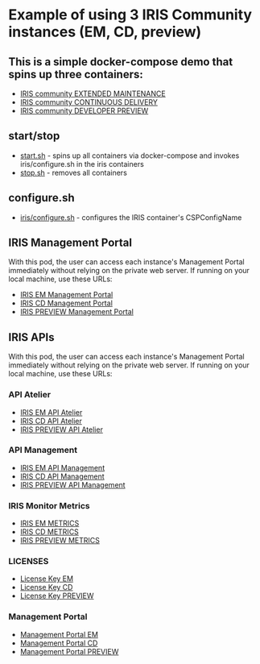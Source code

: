 # Example of using 3 IRIS Community instances (EM, CD, preview)

## This is a simple docker-compose demo that spins up three containers: 

* [IRIS community EXTENDED MAINTENANCE](./docker-compose.yml)
* [IRIS community CONTINUOUS DELIVERY](./docker-compose.yml)
* [IRIS community DEVELOPER PREVIEW](./docker-compose.yml)

## start/stop 

* [start.sh](./start.sh) - spins up all containers via docker-compose and 
    invokes iris/configure.sh in the iris containers
* [stop.sh](./stop.sh) - removes all containers

## configure.sh
* [iris/configure.sh](./iris/configure.sh) - configures the IRIS container's CSPConfigName

## IRIS Management Portal

With this pod, the user can access each instance's Management Portal immediately without relying on the private web server. If running on your local machine, use these URLs:
* [IRIS EM Management Portal](http://localhost:8001/csp/sys/UtilHome.csp)
* [IRIS CD Management Portal](http://localhost:8002/csp/sys/UtilHome.csp)
* [IRIS PREVIEW Management Portal](http://localhost:8003/csp/sys/UtilHome.csp)

## IRIS APIs

With this pod, the user can access each instance's Management Portal immediately without relying on the private web server. If running on your local machine, use these URLs:
### API Atelier
* [IRIS EM API Atelier](http://localhost:8001/api/atelier/)
* [IRIS CD API Atelier](http://localhost:8002/api/atelier/)
* [IRIS PREVIEW API Atelier](http://localhost:8003/api/atelier/)
### API Management
* [IRIS EM API Management](http://localhost:8001/api/mgmnt/)
* [IRIS CD API Management](http://localhost:8002/api/mgmnt/)
* [IRIS PREVIEW API Management](http://localhost:8003/api/mgmnt/)
### IRIS Monitor Metrics
* [IRIS EM METRICS](http://localhost:8001/api/monitor/metrics)
* [IRIS CD METRICS](http://localhost:8002/api/monitor/metrics)
* [IRIS PREVIEW METRICS](http://localhost:8003/api/monitor/metrics)
### LICENSES
* [License Key EM](http://localhost:8001/csp/sys/mgr/%25CSP.UI.Portal.License.Key.zen)
* [License Key CD](http://localhost:8002/csp/sys/mgr/%25CSP.UI.Portal.License.Key.zen)
* [License Key PREVIEW](http://localhost:8003/csp/sys/mgr/%25CSP.UI.Portal.License.Key.zen)
### Management Portal
* [Management Portal EM](http://localhost:8001/csp/sys/UtilHome.csp)
* [Management Portal CD](http://localhost:8002/csp/sys/UtilHome.csp)
* [Management Portal PREVIEW](http://localhost:8003/csp/sys/UtilHome.csp)